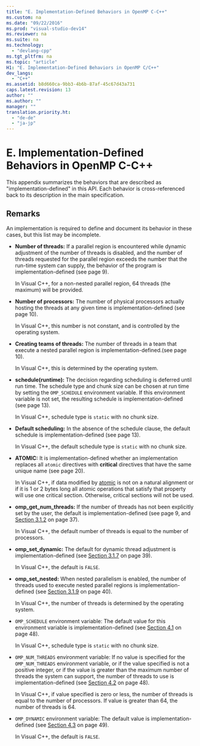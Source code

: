 ```yaml
---
title: "E. Implementation-Defined Behaviors in OpenMP C-C++"
ms.custom: na
ms.date: "09/22/2016"
ms.prod: "visual-studio-dev14"
ms.reviewer: na
ms.suite: na
ms.technology: 
  - "devlang-cpp"
ms.tgt_pltfrm: na
ms.topic: "article"
H1: "E. Implementation-Defined Behaviors in OpenMP C/C++"
dev_langs: 
  - "C++"
ms.assetid: b8d660ca-9bb3-4b6b-87af-45c67d43a731
caps.latest.revision: 13
author: ""
ms.author: ""
manager: ""
translation.priority.ht: 
  - "de-de"
  - "ja-jp"
---
```

# E. Implementation-Defined Behaviors in OpenMP C-C++
This appendix summarizes the behaviors that are described as "implementation-defined" in this API.  Each behavior is cross-referenced back to its description in the main specification.  
  
## Remarks  
 An implementation is required to define and document its behavior in these cases, but this list may be incomplete.  
  
-   **Number of threads:** If a parallel region is encountered while dynamic adjustment of the number of threads is disabled, and the number of threads requested for the parallel region exceeds the number that the run-time system can supply, the behavior of the program is implementation-defined (see page 9).  
  
     In Visual C++, for a non-nested parallel region, 64 threads (the maximum) will be provided.  
  
-   **Number of processors:** The number of physical processors actually hosting the threads at any given time is implementation-defined (see page 10).  
  
     In Visual C++, this number is not constant, and is controlled by the operating system.  
  
-   **Creating teams of threads:** The number of threads in a team that execute a nested parallel region is implementation-defined.(see page 10).  
  
     In Visual C++, this is determined by the operating system.  
  
-   **schedule(runtime):** The decision regarding scheduling is deferred until run time. The schedule type and chunk size can be chosen at run time by setting the `OMP_SCHEDULE` environment variable. If this environment variable is not set, the resulting schedule is implementation-defined (see page 13).  
  
     In Visual C++, schedule type is `static` with no chunk size.  
  
-   **Default scheduling:** In the absence of the schedule clause, the default schedule is implementation-defined (see page 13).  
  
     In Visual C++, the default schedule type is `static` with no chunk size.  
  
-   **ATOMIC:** It is implementation-defined whether an implementation replaces all `atomic` directives with **critical** directives that have the same unique name (see page 20).  
  
     In Visual C++, if data modified by [atomic](../vs140/atomic.md) is not on a natural alignment or if it is 1 or 2 bytes long all atomic operations that satisfy that property will use one critical section. Otherwise, critical sections will not be used.  
  
-   **omp_get_num_threads:** If the number of threads has not been explicitly set by the user, the default is implementation-defined (see page 9, and [Section 3.1.2](../vs140/3.1.2-omp_get_num_threads-function.md) on page 37).  
  
     In Visual C++, the default number of threads is equal to the number of processors.  
  
-   **omp_set_dynamic:** The default for dynamic thread adjustment is implementation-defined (see [Section 3.1.7](../vs140/3.1.7-omp_set_dynamic-function.md) on page 39).  
  
     In Visual C++, the default is `FALSE`.  
  
-   **omp_set_nested:** When nested parallelism is enabled, the number of threads used to execute nested parallel regions is implementation-defined (see [Section 3.1.9](../vs140/3.1.9-omp_set_nested-function.md) on page 40).  
  
     In Visual C++, the number of threads is determined by the operating system.  
  
-   `OMP_SCHEDULE` environment variable: The default value for this environment variable is implementation-defined (see [Section 4.1](../vs140/4.1-omp_schedule.md) on page 48).  
  
     In Visual C++, schedule type is `static` with no chunk size.  
  
-   `OMP_NUM_THREADS` environment variable: If no value is specified for the `OMP_NUM_THREADS` environment variable, or if the value specified is not a positive integer, or if the value is greater than the maximum number of threads the system can support, the number of threads to use is implementation-defined (see [Section 4.2](../vs140/4.2-omp_num_threads.md) on page 48).  
  
     In Visual C++, if value specified is zero or less, the number of threads is equal to the number of processors.  If value is greater than 64, the number of threads is 64.  
  
-   `OMP_DYNAMIC` environment variable: The default value is implementation-defined (see [Section 4.3](../vs140/4.3-omp_dynamic.md) on page 49).  
  
     In Visual C++, the default is `FALSE`.